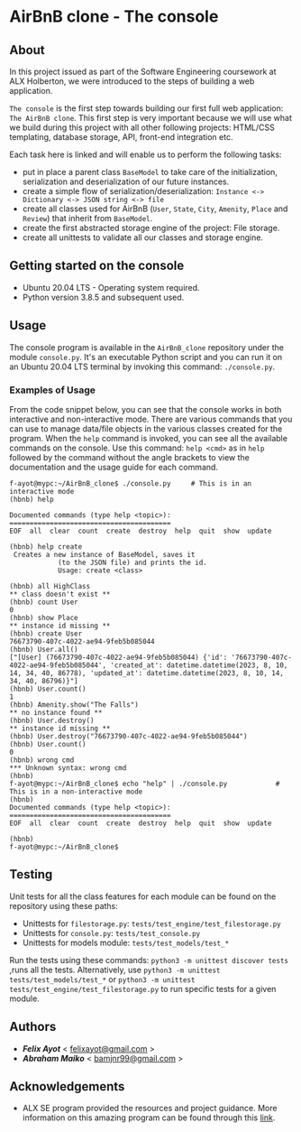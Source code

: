 # AirBnB clone - The console

## About
In this project issued as part of the Software Engineering coursework at ALX Holberton, we were introduced to the steps of building a web application.

`The console` is the first step towards building our first full web application: `The AirBnB clone`. This first step is very important because we will use what we build during this project with all other following projects: HTML/CSS templating, database storage, API, front-end integration etc.

Each task here is linked and will enable us to perform the following tasks:

- put in place a parent class `BaseModel` to take care of the initialization, serialization and deserialization of our future instances.
- create a simple flow of serialization/deserialization: `Instance <-> Dictionary <-> JSON string <-> file`
- create all classes used for AirBnB (`User`, `State`, `City`, `Amenity`, `Place` and `Review`) that inherit from `BaseModel`.
- create the first abstracted storage engine of the project: File storage.
- create all unittests to validate all our classes and storage engine.

## Getting started on the console
- Ubuntu 20.04 LTS - Operating system required.
- Python version 3.8.5 and subsequent used.

## Usage
The console program is available in the `AirBnB_clone` repository under the module `console.py`. It's an executable Python script and you can run it on an Ubuntu 20.04 LTS terminal by invoking this command: `./console.py`.

### Examples of Usage
From the code snippet below, you can see that the console works in both interactive and non-interactive mode. There are various commands that you can use to manage data/file objects in the various classes created for the program.
When the `help` command is invoked, you can see all the available commands on the console. Use this command: `help <cmd>` as in `help` followed by the command without the angle brackets to view the documentation and the usage guide for each command.

```
f-ayot@mypc:~/AirBnB_clone$ ./console.py     # This is in an interactive mode
(hbnb) help

Documented commands (type help <topic>):
========================================
EOF  all  clear  count  create  destroy  help  quit  show  update

(hbnb) help create
 Creates a new instance of BaseModel, saves it
            (to the JSON file) and prints the id.
            Usage: create <class>

(hbnb) all HighClass
** class doesn't exist **
(hbnb) count User
0
(hbnb) show Place
** instance id missing **
(hbnb) create User
76673790-407c-4022-ae94-9feb5b085044
(hbnb) User.all()
["[User] (76673790-407c-4022-ae94-9feb5b085044) {'id': '76673790-407c-4022-ae94-9feb5b085044', 'created_at': datetime.datetime(2023, 8, 10, 14, 34, 40, 86778), 'updated_at': datetime.datetime(2023, 8, 10, 14, 34, 40, 86796)}"]
(hbnb) User.count()
1
(hbnb) Amenity.show("The Falls")
** no instance found **
(hbnb) User.destroy()
** instance id missing **
(hbnb) User.destroy("76673790-407c-4022-ae94-9feb5b085044")
(hbnb) User.count()
0
(hbnb) wrong cmd
*** Unknown syntax: wrong cmd
(hbnb)
f-ayot@mypc:~/AirBnB_clone$ echo "help" | ./console.py            # This is in a non-interactive mode
(hbnb)
Documented commands (type help <topic>):
========================================
EOF  all  clear  count  create  destroy  help  quit  show  update

(hbnb)
f-ayot@mypc:~/AirBnB_clone$
```

## Testing
Unit tests for all the class features for each module can be found on the repository using these paths:
- Unittests for `filestorage.py`: `tests/test_engine/test_filestorage.py`
- Unittests for `console.py`: `tests/test_console.py`
- Unittests for models module: `tests/test_models/test_*`

Run the tests using these commands: `python3 -m unittest discover tests` ,runs all the tests. Alternatively, use `python3 -m unittest tests/test_models/test_*` or `python3 -m unittest tests/test_engine/test_filestorage.py` to run specific tests for a given module.

## Authors
- ***Felix Ayot*** < felixayot@gmail.com >
- ***Abraham Maiko*** < bamjnr99@gmail.com >

## Acknowledgements
- ALX SE program provided the resources and project guidance. More information on this amazing program can be found through this [link](https://www.alxafrica.com/).
